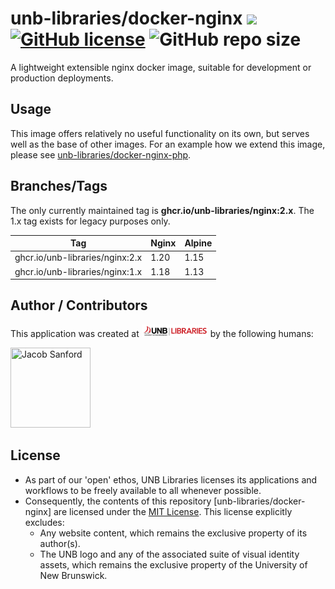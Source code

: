 # unb-libraries/docker-nginx  [![](https://github.com/unb-libraries/docker-nginx/workflows/build-test-deploy/badge.svg?branch=2.x)](https://github.com/unb-libraries/docker-nginx/actions?query=workflow%3Abuild-test-deploy) [![GitHub license](https://img.shields.io/github/license/unb-libraries/docker-nginx)](https://github.com/unb-libraries/lib.unb.ca/blob/prod/LICENSE) ![GitHub repo size](https://img.shields.io/github/repo-size/unb-libraries/docker-nginx?label=lean%20repo%20size)
A lightweight extensible nginx docker image, suitable for development or production deployments.

## Usage
This image offers relatively no useful functionality on its own, but serves well as the base of other images. For an example how we extend this image, please see [unb-libraries/docker-nginx-php](https://github.com/unb-libraries/docker-nginx-php).

## Branches/Tags
The only currently maintained tag is **ghcr.io/unb-libraries/nginx:2.x**. The 1.x tag exists for legacy purposes only.

|               Tag               | Nginx | Alpine |
|:-------------------------------:|-------|--------|
| ghcr.io/unb-libraries/nginx:2.x | 1.20  | 1.15   |
| ghcr.io/unb-libraries/nginx:1.x | 1.18  | 1.13   |

## Author / Contributors
This application was created at [![UNB Libraries](https://github.com/unb-libraries/assets/raw/master/unblibbadge.png "UNB Libraries")](https://lib.unb.ca) by the following humans:

<a href="https://github.com/JacobSanford"><img src="https://avatars.githubusercontent.com/u/244894?v=3" title="Jacob Sanford" width="128" height="128"></a>

## License
- As part of our 'open' ethos, UNB Libraries licenses its applications and workflows to be freely available to all whenever possible.
- Consequently, the contents of this repository [unb-libraries/docker-nginx] are licensed under the [MIT License](http://opensource.org/licenses/mit-license.html). This license explicitly excludes:
  - Any website content, which remains the exclusive property of its author(s).
  - The UNB logo and any of the associated suite of visual identity assets, which remains the exclusive property of the University of New Brunswick.
